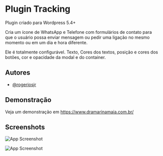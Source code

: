 
# Plugin Tracking

Plugin criado para Wordpress 5.4+

Cria um ícone de WhatsApp e Telefone com formulários de contato para que o usuário 
possa enviar mensagem ou pedir uma ligação no mesmo momento ou em um dia e hora diferente.

Ele é totalmente configurável. Texto, Cores dos textos, posição e cores dos botões,
cor e opacidade da modal e do container.


## Autores

- [@rogeriosjr](https://www.github.com/rogeriosjr)


## Demonstração

Veja um demonstração em https://www.dramarinamaia.com.br/


## Screenshots

![App Screenshot](https://clickartweb.com.br/updates/wordpress/plugins/lgpd-modal/pag1.jpg?text=TRACKING)

![App Screenshot](https://clickartweb.com.br/updates/wordpress/plugins/lgpd-modal/pag2.jpg?text=TRACKING)
